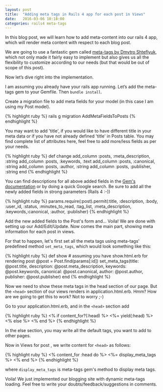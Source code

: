 ```yaml
---
layout: post
title:  "Adding meta tags in Rails 4 app for each post in Views"
date:   2016-03-06 10:18:00
categories: rails4 meta-tags
---
```


In this blog post, we will learn how to add meta-content into our rails 4 app, which will render meta content with respect to each blog post. 

We are going to use a fantastic gem called [meta-tags by Dmytro Shteflyuk][gem-link], which not only made it fairly easy to implement but also gives us all the flexibility to customize according to our needs (but that would be out of scope of this post).

Now let’s dive right into the implementation. 

I am assuming you already have your rails app running. Let’s add the meta-tags gem to your Gemfile. Then `bundle install`.

Create a migration file to add meta fields for your model (in this case I am using my Post model).

{% highlight ruby %}
rails g migration AddMetaFieldsToPosts
{% endhighlight %}

You may want to add 'title', if you would like to have different title in your meta data or if you have not already defined 'title' in Posts table. You may find complete list of attributes here, feel free to add more/less fields as per your needs.

{% highlight ruby %}
def change
   add_column :posts, :meta_description, :string
   add_column :posts, :keywords, :text
   add_column :posts, :canonical, :string
   add_column :posts, :author, :string
   add_column :posts, :publisher, :string
end
{% endhighlight %}

You can find descriptions for all above added fields in the [Gem's documentation][doc-link] or by doing a quick Google search. Be sure to add all the newly added fields in strong parameters (Rails 4 :-))

{% highlight ruby %}
params.require(:post).permit(:title, :description, :body, :user_id, :status, :minutes_to_read, :tag_list, :meta_description, :keywords,:canonical, :author, :publisher)
{% endhighlight %}

Add the new added fields to the Post's form and... Voila! We are done with setting up our Add/Edit/Update. Now comes the main part, showing meta information for each post in views. 

For that to happen, let's first set all the meta tags using meta-tags' predefined method `set_meta_tags`, which would look something like this: 

{% highlight ruby %}
def show # assuming you have show.html.erb for rendering post
@post = Post.find(params[:id])
set_meta_tags(title: @post.title,
                     description: @post.meta_description,
                     keywords: @post.keywords,
                     canonical: @post.canonical,
                     author: @post.author,
                     publisher: @post.publisher)
end
{% endhighlight %}

Now we need to show these meta tags in the head section of our page. But the `<head>` section of our views renders in application.html.erb. Hmm? How are we going to get this to work? Not to worry ;-)

Go to your application.html.erb, and in the `<head>` section add

{% highlight ruby %}
<% if content_for?(:head) %>
    <%= yield(:head) %>
<% else %>
    <title>D Agarwal</title>
<% end %>
{% endhighlight %} 

In the else section, you may write all the default tags, you want to add to other pages. 

Now in Views for post , we write content for `<head>` as follows:

{% highlight ruby %}
<% content_for :head do %>
     <%= display_meta_tags %>
<% end %>
{% endhighlight %}

where `display_meta_tags` is meta-tags gem's method to display meta tags. 

Voila! We just implemented our blogging site with dynamic meta-tags loading. Feel free to write your doubts/feedback/suggestions in comments.

[gem-link]: https://github.com/kpumuk/meta-tags
[doc-link]: https://github.com/kpumuk/meta-tags